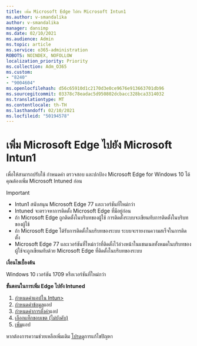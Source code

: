 ```yaml
---
title: เพิ่ม Microsoft Edge ไปยัง Microsoft Intun1
ms.author: v-smandalika
author: v-smandalika
manager: dansimp
ms.date: 02/10/2021
ms.audience: Admin
ms.topic: article
ms.service: o365-administration
ROBOTS: NOINDEX, NOFOLLOW
localization_priority: Priority
ms.collection: Adm_O365
ms.custom:
- "8240"
- "9004604"
ms.openlocfilehash: d56c65910d1c2170d3e0ce9676e913663701db96
ms.sourcegitcommit: 03378c78eadac5d950802dcbacc328bca3314032
ms.translationtype: MT
ms.contentlocale: th-TH
ms.lasthandoff: 02/10/2021
ms.locfileid: "50194578"
---
```

# <a name="add-microsoft-edge-to-microsoft-intune"></a>เพิ่ม Microsoft Edge ไปยัง Microsoft Intun1

เพื่อให้สามารถปรับใช้ กําหนดค่า ตรวจสอบ และปกป้อง Microsoft Edge for Windows 10 ได้ คุณต้องเพิ่ม Microsoft Intuned ก่อน

> [!IMPORTANT]
- Intun1 สนับสนุน Microsoft Edge 77 และเวอร์ชันที่ใหม่กว่า
- Intuned จะตรวจหาการติดตั้ง Microsoft Edge ที่มีอยู่ก่อน
- ถ้า Microsoft Edge ถูกติดตั้งในบริบทของผู้ใช้ การติดตั้งระบบจะเขียนทับการติดตั้งในบริบทของผู้ใช้
- ถ้า Microsoft Edge ได้รับการติดตั้งในบริบทของระบบ ระบบจะรายงานความสเร็จในการติดตั้ง
- Microsoft Edge 77 และเวอร์ชันที่ใหม่กว่าที่ติดตั้งไว้ล่วงหน้าในแชนเนลทั้งหมดในบริบทของผู้ใช้จะถูกเขียนทับด้วย Microsoft Edge ที่ติดตั้งในบริบทของระบบ

**เงื่อนไขเบื้องต้น**

Windows 10 เวอร์ชัน 1709 หรือเวอร์ชันที่ใหม่กว่า

**ขั้นตอนในการเพิ่ม Edge ไปยัง Intuned**

1. [กําหนดค่าแอปใน Intun>](https://docs.microsoft.com/mem/intune/apps/apps-windows-edge)
2. [กําหนดค่าข้อมูล](https://docs.microsoft.com/mem/intune/apps/apps-windows-edge)แอป
3. [กําหนดค่าการตั้งค่า](https://docs.microsoft.com/mem/intune/apps/apps-windows-edge)แอป
4. [เลือกแท็กขอบเขต (ไม่บังคับ)](https://docs.microsoft.com/mem/intune/apps/apps-windows-edge)
5. [เพิ่ม](https://docs.microsoft.com/mem/intune/apps/apps-windows-edge)แอป

หากต้องการความช่วยเหลือเพิ่มเติม [โปรดดู](https://docs.microsoft.com/mem/intune/apps/apps-windows-edge)การแก้ไขปัญหา




